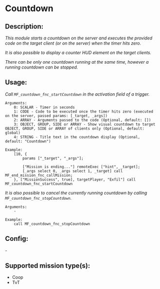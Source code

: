 # Countdown
## Description:
_This module starts a countdown on the server and executes the provided code on the target client (or on the server) when the timer hits zero._

_It is also possible to display a counter HUD element on the target clients._

_There can be only one countdown running at the same time, however a running countdown can be stopped._

## Usage:
_Call `MF_countdown_fnc_startCountdown` in the activation field of a trigger._

```
Arguments:
    0: SCALAR - Timer in seconds
    1: CODE - Code to be executed once the timer hits zero (executed on the server, passed params: [_target, _args])
    2: ARRAY - Arguments passed to the code (Optional, default: [])
    3: OBJECT, GROUP, SIDE or ARRAY - Show visual countdown to target OBJECT, GROUP, SIDE or ARRAY of clients only (Optional, default: global)
    4: STRING - Title text in the countdown display (Optional, default: "Countdown")

Example:
    [10, {
        params ["_target", "_args"];

        ["Mission is ending..."] remoteExec ["hint", _target];
        [_args select 0, _args select 1, _target] call MF_end_mission_fnc_callMission;
    }, ["MissionSuccess", true], targetPlayer, "Exfil"] call MF_countdown_fnc_startCountdown
```

_It is also possible to cancel the currently running countdown by calling `MF_countdown_fnc_stopCountdown`._

```
Arguments:
    -

Example:
    call MF_countdown_fnc_stopCountdown
```

## Config:
\-

## Supported mission type(s):
 - Coop
 - TvT
